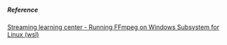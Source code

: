 

##### Reference
[Streaming learning center - Running FFmpeg on Windows Subsystem for Linux (wsl)](https://streaminglearningcenter.com/encoding/running-ffmpeg-on-windows-subsystem-for-linux.html)
